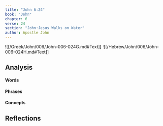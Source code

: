 ```yaml
---
title: "John 6:24"
book: "John"
chapter: 6
verse: 24
section: "John:Jesus Walks on Water"
author: Apostle John
---
```

![[/Greek/John/006/John-006-024G.md#Text]]
![[/Hebrew/John/006/John-006-024H.md#Text]]

## Analysis

#### Words

#### Phrases

#### Concepts

## Reflections
